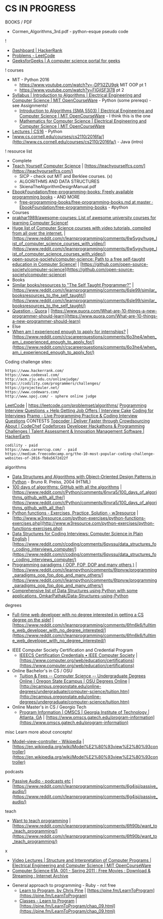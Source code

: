 # CS IN PROGRESS

BOOKS / PDF
* Cormen_Algorithms_3rd.pdf - python-esque pseudo code

!
* [Dashboard | HackerRank](https://www.hackerrank.com/dashboard)
* [Problems - LeetCode](https://leetcode.com/problemset/all/)
* [GeeksforGeeks | A computer science portal for geeks](http://www.geeksforgeeks.org/)

! courses
* MIT - Python 2016
  * <https://www.youtube.com/watch?v=-DP1i2ZU9gk> MIT OOP pt 1
  * <https://www.youtube.com/watch?v=FlGjISF3l78> pt 2
* [Syllabus | Introduction to Algorithms | Electrical Engineering and Computer Science | MIT OpenCourseWare](https://ocw.mit.edu/courses/electrical-engineering-and-computer-science/6-006-introduction-to-algorithms-fall-2011/syllabus/) - Python (some prereqs) - see Assignments!
    - [Introduction to Algorithms (SMA 5503) | Electrical Engineering and Computer Science | MIT OpenCourseWare](https://ocw.mit.edu/courses/electrical-engineering-and-computer-science/6-046j-introduction-to-algorithms-sma-5503-fall-2005/) - I think this is the one
    - [Mathematics for Computer Science | Electrical Engineering and Computer Science | MIT OpenCourseWare](https://ocw.mit.edu/courses/electrical-engineering-and-computer-science/6-042j-mathematics-for-computer-science-spring-2015/)
* [Lectures | CS16](http://cs.brown.edu/courses/cs016/lectures.html) - Python
* [www.cs.cornell.edu/courses/cs2110/2016fa/](http://www.cs.cornell.edu/courses/cs2110/2016fa/) - Java (intro)

! resource list
* Complete
* [Teach Yourself Computer Science](https://teachyourselfcs.com/) | [https://teachyourselfcs.com/](https://teachyourselfcs.com/)
    * SICP - check out MIT and Berklee courses. (x)
    * ALGORITHMS AND DATA STRUCTURES
    * SkienaTheAlgorithmDesignManual.pdf
* [EbookFoundation/free-programming-books: Freely available programming books](https://github.com/EbookFoundation/free-programming-books) - AND MORE
    * [free-programming-books/free-programming-books.md at master · EbookFoundation/free-programming-books](https://github.com/EbookFoundation/free-programming-books/blob/master/free-programming-books.md#python) - #python
* Courses
* [prakhar1989/awesome-courses: List of awesome university courses for learning Computer Science!](https://github.com/prakhar1989/awesome-courses)
* [Huge list of Computer Science courses with video tutorials, compiled from all over the internet.](https://www.reddit.com/r/learnprogramming/comments/6w5vgy/huge_list_of_computer_science_courses_with_video/) | [https://www.reddit.com/r/learnprogramming/comments/6w5vgy/huge_list_of_computer_science_courses_with_video/](https://www.reddit.com/r/learnprogramming/comments/6w5vgy/huge_list_of_computer_science_courses_with_video/)
* [open-source-society/computer-science: Path to a free self-taught education in Computer Science!](https://github.com/open-source-society/computer-science) | [https://github.com/open-source-society/computer-science](https://github.com/open-source-society/computer-science)
* Books
* [Similar books/resources to \"The Self Taught Programmer?\"](https://www.reddit.com/r/learnprogramming/comments/6sle99/similar_booksresources_to_the_self_taught/) | [https://www.reddit.com/r/learnprogramming/comments/6sle99/similar_booksresources_to_the_self_taught/](https://www.reddit.com/r/learnprogramming/comments/6sle99/similar_booksresources_to_the_self_taught/)
* [Question - Quora](https://www.quora.com/What-are-10-things-a-new-programmer-should-learn) | [https://www.quora.com/What-are-10-things-a-new-programmer-should-learn](https://www.quora.com/What-are-10-things-a-new-programmer-should-learn)
* Else
* [When am I experienced enough to apply for internships?](https://www.reddit.com/r/cscareerquestions/comments/6o3he4/when_am_i_experienced_enough_to_apply_for/) | [https://www.reddit.com/r/cscareerquestions/comments/6o3he4/when_am_i_experienced_enough_to_apply_for/](https://www.reddit.com/r/cscareerquestions/comments/6o3he4/when_am_i_experienced_enough_to_apply_for/)

Coding challenge sites:
```
https://www.hackerrank.com/
https://www.codeeval.com/
http://acm.zju.edu.cn/onlinejudge/
https://codility.com/programmers/challenges/
https://projecteuler.net/
https://www.codewars.com/
http://www.spoj.com/ - sphere online judge
```
[LeetCode](https://leetcode.com/) | https://leetcode.com/problemset/algorithms/
[Programming Interview Questions + Help Getting Job Offers | Interview Cake](https://www.interviewcake.com/)
[Coding for Interviews](http://codingforinterviews.com/)
[Pramp - Live Programming Practice & Coding Interview Questions](https://www.pramp.com/#/)
CONTESTS
[Topcoder | Deliver Faster through Crowdsourcing](https://www.topcoder.com/)
[About | CodeChef](https://www.codechef.com/aboutus)
[Codeforces](http://codeforces.com/)
[Developer Hackathons & Programming Challenges | Talent Assessment & Innovation Management Software | HackerEarth](https://www.hackerearth.com/)
```
codility - paid
https://www.careercup.com/ - paid
https://medium.freecodecamp.org/the-10-most-popular-coding-challenge-websites-of-2016-fb8a5672d22f
```

algorithms
* [Data Structures and Algorithms with Object-Oriented Design Patterns in Python](https://web.archive.org/web/20161016153130/http://www.brpreiss.com/books/opus7/html/book.html) - Bruno R. Preiss, 2004 (HTML)
* [100 days of algorithms: GitHub with all the algorithms](https://www.reddit.com/r/Python/comments/6nvra5/100_days_of_algorithms_github_with_all_the/) | [https://www.reddit.com/r/Python/comments/6nvra5/100_days_of_algorithms_github_with_all_the/](https://www.reddit.com/r/Python/comments/6nvra5/100_days_of_algorithms_github_with_all_the/)
* [Python functions - Exercises, Practice, Solution - w3resource](http://www.w3resource.com/python-exercises/python-functions-exercises.php) | [http://www.w3resource.com/python-exercises/python-functions-exercises.php](http://www.w3resource.com/python-exercises/python-functions-exercises.php)
* [Data Structures for Coding Interviews: Computer Science in Plain English](https://www.reddit.com/r/coding/comments/6qvssu/data_structures_for_coding_interviews_computer/) | [https://www.reddit.com/r/coding/comments/6qvssu/data_structures_for_coding_interviews_computer/](https://www.reddit.com/r/coding/comments/6qvssu/data_structures_for_coding_interviews_computer/)
* [Programming paradigms ( OOP, FOP, DOP and many others )](https://www.reddit.com/r/learnpython/comments/6tpnyw/programming_paradigms_oop_fop_dop_and_many_others/) | [https://www.reddit.com/r/learnpython/comments/6tpnyw/programming_paradigms_oop_fop_dop_and_many_others/](https://www.reddit.com/r/learnpython/comments/6tpnyw/programming_paradigms_oop_fop_dop_and_many_others/)
* [Comprehensive list of Data Structures using Python with some applications. OmkarPathak/Data-Structures-using-Python](https://github.com/OmkarPathak/Data-Structures-using-Python)

degrees
* [Full-time web developer with no degree interested in getting a CS degree on the side!](https://www.reddit.com/r/learnprogramming/comments/6fm6k6/fulltime_web_developer_with_no_degree_interested/) | [https://www.reddit.com/r/learnprogramming/comments/6fm6k6/fulltime_web_developer_with_no_degree_interested/](https://www.reddit.com/r/learnprogramming/comments/6fm6k6/fulltime_web_developer_with_no_degree_interested/)
- IEEE Computer Society Certification and Credential Program
    * [IEEECS Certification Credentials • IEEE Computer Society](https://www.computer.org/web/education/certifications) | [https://www.computer.org/web/education/certifications](https://www.computer.org/web/education/certifications)
- Online Bachelor's in CS / OSU
    * [Tuition & Fees -- Computer Science -- Undergraduate Degrees Online | Oregon State Ecampus | OSU Degrees Online](http://ecampus.oregonstate.edu/online-degrees/undergraduate/computer-science/tuition.htm) | [http://ecampus.oregonstate.edu/online-degrees/undergraduate/computer-science/tuition.htm](http://ecampus.oregonstate.edu/online-degrees/undergraduate/computer-science/tuition.htm)
- Online Master's in CS / Georgio Tech
    * [Program Information | OMSCS | Georgia Institute of Technology | Atlanta, GA](https://www.omscs.gatech.edu/program-information) | [https://www.omscs.gatech.edu/program-information](https://www.omscs.gatech.edu/program-information)

misc Learn more about concepts!
* [Model–view–controller - Wikipedia](https://en.wikipedia.org/wiki/Model%E2%80%93view%E2%80%93controller) | [https://en.wikipedia.org/wiki/Model%E2%80%93view%E2%80%93controller](https://en.wikipedia.org/wiki/Model%E2%80%93view%E2%80%93controller)

podcasts
* [Passive Audio - podcasts etc](https://www.reddit.com/r/learnprogramming/comments/6g4isj/passive_audio/) | [https://www.reddit.com/r/learnprogramming/comments/6g4isj/passive_audio/](https://www.reddit.com/r/learnprogramming/comments/6g4isj/passive_audio/)

teach
* [Want to teach programming](https://www.reddit.com/r/learnprogramming/comments/6ft90b/want_to_teach_programming/) | [https://www.reddit.com/r/learnprogramming/comments/6ft90b/want_to_teach_programming/](https://www.reddit.com/r/learnprogramming/comments/6ft90b/want_to_teach_programming/)

x
* [Video Lectures | Structure and Interpretation of Computer Programs | Electrical Engineering and Computer Science | MIT OpenCourseWare](https://ocw.mit.edu/courses/electrical-engineering-and-computer-science/6-001-structure-and-interpretation-of-computer-programs-spring-2005/video-lectures/)
* [Computer Science 61A, 001 - Spring 2011 : Free Movies : Download & Streaming : Internet Archive](https://archive.org/details/ucberkeley-webcast-PL3E89002AA9B9879E?sort=titleSorter)
- General approach to programming - Ruby - not free
    * [Learn to Program, by Chris Pine](https://pine.fm/LearnToProgram) | [https://pine.fm/LearnToProgram](https://pine.fm/LearnToProgram)
    * [Classes - Learn to Program](https://pine.fm/LearnToProgram/chap_09.html) | [https://pine.fm/LearnToProgram/chap_09.html](https://pine.fm/LearnToProgram/chap_09.html)
